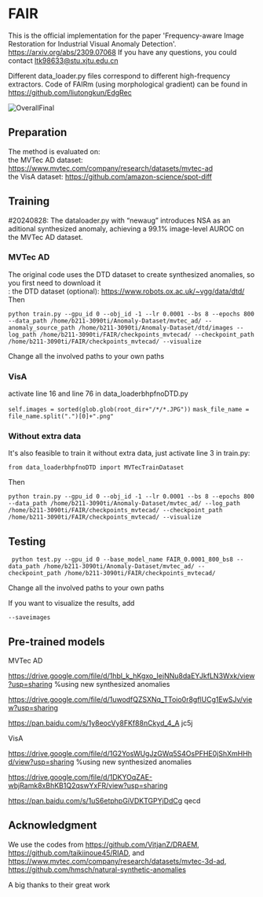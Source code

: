 # FAIR
This is the official implementation for the paper 'Frequency-aware Image Restoration for Industrial Visual Anomaly Detection'.  https://arxiv.org/abs/2309.07068
If you have any questions, you could contact ltk98633@stu.xjtu.edu.cn

Different data_loader.py files correspond to different high-frequency extractors. Code of FAIRm (using morphological gradient) can be found in https://github.com/liutongkun/EdgRec

![OverallFinal](https://github.com/liutongkun/FAIR/assets/59155313/86b7068a-0c01-4740-807c-272efbf3ad00)

## Preparation
The method is evaluated on:<br>
the MVTec AD dataset: https://www.mvtec.com/company/research/datasets/mvtec-ad<br> 
the VisA dataset: https://github.com/amazon-science/spot-diff<br>

## Training
#20240828:
The dataloader.py with “newaug” introduces NSA as an aditional synthesized anomaly, achieving a 99.1% image-level AUROC on the MVTec AD dataset.
### MVTec AD
The original code uses the DTD dataset to create synthesized anomalies, so you first need to download it <br>:
the DTD dataset (optional): https://www.robots.ox.ac.uk/~vgg/data/dtd/<br>
Then 

```python train.py --gpu_id 0 --obj_id -1 --lr 0.0001 --bs 8 --epochs 800 --data_path /home/b211-3090ti/Anomaly-Dataset/mvtec_ad/ --anomaly_source_path /home/b211-3090ti/Anomaly-Dataset/dtd/images --log_path /home/b211-3090ti/FAIR/checkpoints_mvtecad/ --checkpoint_path /home/b211-3090ti/FAIR/checkpoints_mvtecad/ --visualize ``` 

Change all the involved paths to your own paths  

### VisA
activate line 16 and line 76 in data_loaderbhpfnoDTD.py 

```self.images = sorted(glob.glob(root_dir+"/*/*.JPG"))```
```mask_file_name = file_name.split(".")[0]+".png" ``` 

### Without extra data
It's also feasible to train it without extra data, just activate line 3 in train.py: 

```from data_loaderbhpfnoDTD import MVTecTrainDataset``` 

Then 

```python train.py --gpu_id 0 --obj_id -1 --lr 0.0001 --bs 8 --epochs 800 --data_path /home/b211-3090ti/Anomaly-Dataset/mvtec_ad/ --log_path /home/b211-3090ti/FAIR/checkpoints_mvtecad/ --checkpoint_path /home/b211-3090ti/FAIR/checkpoints_mvtecad/ --visualize ```

## Testing
``` python test.py --gpu_id 0 --base_model_name FAIR_0.0001_800_bs8 --data_path /home/b211-3090ti/Anomaly-Dataset/mvtec_ad/ --checkpoint_path /home/b211-3090ti/FAIR/checkpoints_mvtecad/``` 

Change all the involved paths to your own paths 

If you want to visualize the results, add 

```--saveimages``` 

## Pre-trained models
MVTec AD

https://drive.google.com/file/d/1hbl_k_hKgxo_IejNNu8daEYJkfLN3Wxk/view?usp=sharing %using new synthesized anomalies

https://drive.google.com/file/d/1uwodfQZSXNq_TToio0r8gflUCg1EwSJv/view?usp=sharing 

https://pan.baidu.com/s/1y8eocVy8FKf88nCkyd_4_A   jc5j 

VisA

https://drive.google.com/file/d/1G2YosWUgJzGWq5S4OsPFHE0jShXmHHhd/view?usp=sharing %using new synthesized anomalies

https://drive.google.com/file/d/1DKYOqZAE-wbjRamk8xBhKB1Q2qswYxFR/view?usp=sharing

https://pan.baidu.com/s/1uS6etphpGiVDKTGPYjDdCg   qecd

## Acknowledgment
We use the codes from https://github.com/VitjanZ/DRAEM, https://github.com/taikiinoue45/RIAD, and https://www.mvtec.com/company/research/datasets/mvtec-3d-ad, https://github.com/hmsch/natural-synthetic-anomalies

A big thanks to their great work




